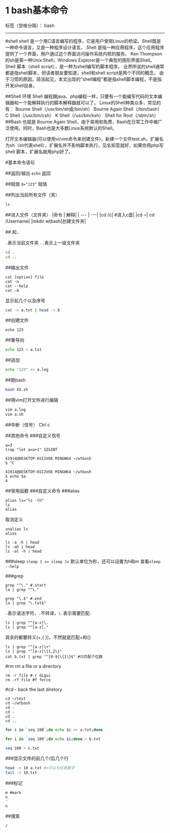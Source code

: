 ﻿# 1 bash基本命令

标签（空格分隔）： bash

---

#shell
shell 是一个用C语言编写的程序，它是用户使用Linux的桥梁。Shell既是一种命令语言，又是一种程序设计语言。
Shell 是指一种应用程序，这个应用程序提供了一个界面，用户通过这个界面访问操作系统内核的服务。
Ken Thompson的sh是第一种Unix Shell，Windows Explorer是一个典型的图形界面Shell。
Shell 脚本（shell script），是一种为shell编写的脚本程序。
业界所说的shell通常都是指shell脚本，但读者朋友要知道，shell和shell script是两个不同的概念。
由于习惯的原因，简洁起见，本文出现的"shell编程"都是指shell脚本编程，不是指开发shell自身。

##Shell 环境
Shell 编程跟java、php编程一样，只要有一个能编写代码的文本编辑器和一个能解释执行的脚本解释器就可以了。
Linux的Shell种类众多，常见的有：
Bourne Shell（/usr/bin/sh或/bin/sh）
Bourne Again Shell（/bin/bash）
C Shell（/usr/bin/csh）
K Shell（/usr/bin/ksh）
Shell for Root（/sbin/sh）
##Bash
也就是 Bourne Again Shell，由于易用和免费，Bash在日常工作中被广泛使用。同时，Bash也是大多数Linux系统默认的Shell。

打开文本编辑器(可以使用vi/vim命令来创建文件)，新建一个文件test.sh，扩展名为sh（sh代表shell），扩展名并不影响脚本执行，见名知意就好，如果你用php写shell 脚本，扩展名就用php好了。


#基本命令语句

##返回/输出
`echo` 返回

##赋值
`d="123"` 赋值


##列出当前所有文件（夹）
```bash
ls
```
##进入文件（文件夹）
|命令 | 解释|
| --- | ---|
|cd /c| #进入c盘|
|cd ~| cd /Username|
|mkdir wtbash|创建文件夹|

##.和..

`.`表示当前文件夹
`..`表示上一级文件夹
```bash
cd .
cd ..
```
##输出文件
```
cat [option] file
cat -n
cat --help
cat -A
```
显示前几个以及序号
```bash
cat -n a.txt | head -n 8
```

##创建文件
```
echo 123
```
##重导向
```bash
echo 123 > a.txt
```
##追加
```bash
echo "123" >> a.log
```
##跑bash
```bash
bash XX.sh
```
##用vim打开文件进行编辑
```bash
vim a.log
vim a.sh
```


##中断（信号）
Ctrl c


##其他命令
###自定义信号
```shell
a=3
trap "let a=a+1" SIGINT

41914@DESKTOP-6SI2VOE MINGW64 ~/wtbash
$ ^C

41914@DESKTOP-6SI2VOE MINGW64 ~/wtbash
$ echo $a
4
```
##常用函数
###自定义命令
###alias
```
alias ls="ls -lh"
ls
alias
```
取消定义
```
unalias ls
alias
```

```
ls -a -h | head 
ls -ah | head
ls -al -h | head 
```
###sleep
 `sleep 1 == sleep 1s`
 默认单位为秒，还可以设置为h和m
 查看`sleep --help`
 
###grep
```
grep "^\." #.start
la | grep "^\."

grep "\.$" #.end
la | grep "\.txt$"
```
`.`表示语法字符，`.`不转译，`\.`表示需要匹配`.`
```
ls | grep "^[a-z]\.
ls | grep "^[a-z]."
```
其余的都要转义(\+,\{ \})，不然就是匹配+和{}
```
ls | grep "^[a-z]\+"
ls | grep "^[a-z]\{1,2\}"
cat b.txt | grep "^[0-9]\{1\}$" #只匹配个位数
```

#rm
rm a file or a directory
```
rm -r file #-r digui
rm -rf file #f force
```
#cd -
back the last diretory
```
cd ~/test
cd ~/wtbash
cd -
cd -
cd .
cd ..
```
```bash
for i in `seq 100`;do echo $i >> a.txt;done
```
```bash
for i in `seq 100`;do echo $i;done > b.txt
```
```bash
seq 100 > c.txt
```
###显示文件的前几个/后几个行
```bash
head -n 10 a.txt #n可以为任意数字
tail -n 10.txt
```
###标记 
```
m #mark
n
'
n
```
##搜索
```
/
```

  [1]: http://static.zybuluo.com/419145138/r9u6f8lrrn4w9zxzqvyispqg/image_1b92dnqkukgu1ful24b1ok116u6p.png
  [2]: http://static.zybuluo.com/419145138/dku675cyl3w0zxhyhb1n0gxz/image_1b92e62oe1g6aakj1chj1lgd1vo916.png